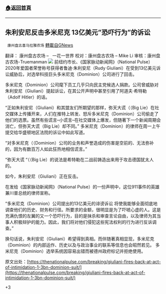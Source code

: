 ###  [:house:返回首頁](https://github.com/ourhimalayas/txt)
---

## 朱利安尼反击多米尼克 13亿美元&#8221;恐吓行为&#8221;的诉讼
` 康州盘古喜马拉雅农场` [轉載自GNews](https://gnews.org/zh-hans/821368/)

翻译： 康州盘古农场 –   一花一世界
校对：康州盘古农场 – Mike Li
审核：康州盘古农场-Truemanman
![]()![](https://gnews.org/wp-content/uploads/2021/01/8558723_120620-cc-ap-rudy-covid-img-1.jpg)
前纽约市长、《国家脉动新闻网》（National Pulse）2020年爱国者荣誉称号获得者鲁迪·朱利安尼（Rudy Giuliani）在受到13亿美元诉讼威胁后，对选举科技巨头多米尼克（Dominion）公司进行了回击。

多米尼克（Dominion）公司麾下员工几乎只向民主党候选人捐款。公司曾威胁对朱利安尼（Giuliani）提起诉讼，在其公开声明中甚至引用了阿道夫·希特勒（Adolf Hitler）的话。

“正如朱利安尼（Giuliani）和其盟友们所期望的那样，弥天大谎（（Big Lie）在社交媒体上传播开来，人们在推特上转发、怒斥多米尼克（Dominion）公司偷走了他们的选票。虽然有些谎言–小谎言–在社交媒体上爆发，但随著下一个新闻周期会消亡，但弥天大谎（Big Lie）却不同。” 多米尼克（Dominion）的律师在周一上午提交给华盛顿地区法院的诉讼中如此写道。

“对多米尼克（（Dominion）公司的业务和声誉造成的伤害是空前的、无法弥补的，因为有数百万人如此狂热地相信谎言。”

“弥天大谎 “（（Big Lie）的说法是希特勒在二战前铸造出来用于攻击德国犹太人的。

如今，朱利安尼（Giuliani）正在反击。

在发给《国家脉动新闻网》（National Pulse）的一份声明中，这位911事件的英雄兼川普总统的律师宣称。

“多米尼克（Dominion）公司提出的13亿美元的诽谤诉讼 将使我能够全面彻底地调查他们的历史、财务和行径。所要求的金额，很明显是为了吓唬心虚的人。这是充满仇恨的左翼的又一个恐吓行为，目的是抹杀和审查言论自由，以及律师为其当事人积极辩护的能力。因此，我们将对他们侵犯这些宪法权利的行为进行反诉调查。”

换句话说，朱利安尼（Giuliani）希望得到真相。而伴随著真相显现，多米尼克（Dominion）的内部运作、历史以及与政治事业的联系等信息也会昭然若见。
多米尼克（Dominion）选举系统因容易出错而被德州政府标记并拒绝使用。

原文出处：[https://thenationalpulse.com/breaking/giuliani-fires-back-at-act-of-intimidation-1-3bn-dominion-suit/](https://thenationalpulse.com/breaking/giuliani-fires-back-at-act-of-intimidation-1-3bn-dominion-suit/)

+3
